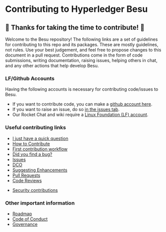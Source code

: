 # Contributing to Hyperledger Besu

## :tada: Thanks for taking the time to contribute! :tada:

Welcome to the Besu repository! The following links are a set of guidelines for contributing to this repo and its packages. These are mostly guidelines, not rules. Use your best judgement, and feel free to propose changes to this document in a pull request. Contributions come in the form of code submissions, writing documentation, raising issues, helping others in chat, and any other actions that help develop Besu.

### LF/Github Accounts

Having the following accounts is necessary for contributing code/issues to Besu.

- If you want to contribute code, you can make a [github account here](https://github.com).
- If you want to raise an issue, do so [in the issues tab](https://github.com/hyperledger/besu/issues).
- Our Rocket Chat and wiki require a [Linux Foundation (LF) account].

### Useful contributing links

- [I just have a quick question](https://wiki.hyperledger.org/display/BESU/I+just+have+a+quick+question)
- [How to Contribute]
- [First contribution workflow](https://wiki.hyperledger.org/display/BESU/First+contribution?src=contextnavpagetreemode)
- [Did you find a bug?](https://wiki.hyperledger.org/display/BESU/Reporting+Bugs)
- [Issues](https://wiki.hyperledger.org/display/BESU/Issues)
- [DCO](https://wiki.hyperledger.org/display/BESU/DCO)
- [Suggesting Enhancements](https://wiki.hyperledger.org/display/BESU/Suggesting+Enhancements)
- [Pull Requests](https://wiki.hyperledger.org/display/BESU/Pull+Requests)
- [Code Reviews](https://wiki.hyperledger.org/display/BESU/Code+Reviews)

* [Security contributions](https://wiki.hyperledger.org/display/BESU/Security)

### Other important information

- [Roadmap](https://wiki.hyperledger.org/display/BESU/Roadmap)
- [Code of Conduct](https://wiki.hyperledger.org/display/BESU/Code+of+Conduct)
- [Governance](https://wiki.hyperledger.org/display/BESU/Governance)

[how to contribute]: https://wiki.hyperledger.org/display/BESU/How+to+Contribute
[linux foundation (lf) account]: https://identity.linuxfoundation.org/
